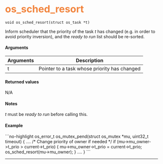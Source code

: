 ## <font color="#F2853F" style="font-size:24pt"> os_sched_resort </font>

```no-highlight
void os_sched_resort(struct os_task *t)
```

Inform scheduler that the priority of the task *t* has changed (e.g. in order to avoid priority inversion), and the *ready to run* list should be re-sorted.

#### Arguments

| Arguments | Description |
|-----------|-------------|
| t | Pointer to a task whose priority has changed |

#### Returned values

N/A

#### Notes

*t* must be *ready to run* before calling this.

#### Example

<Add text to set up the context for the example here>
```no-highlight
os_error_t
os_mutex_pend(struct os_mutex *mu, uint32_t timeout)
{
    ....
        /* Change priority of owner if needed */
    if (mu->mu_owner->t_prio > current->t_prio) {
        mu->mu_owner->t_prio = current->t_prio;
        os_sched_resort(mu->mu_owner);
    }
    ....
}
```

---------------------
